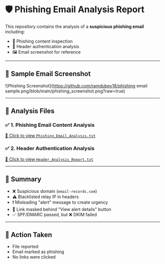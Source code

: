 # 🛡️ Phishing Email Analysis Report

This repository contains the analysis of a **suspicious phishing email** including:

- 📄 Phishing content inspection
- 🧠 Header authentication analysis
- 🖼️ Email screenshot for reference

---

## 📌 Sample Email Screenshot

![Phishing Screenshot](https://github.com/ramdubey18/phishing email sample.png/blob/main/phishing_screenshot.png?raw=true)

---

## 📄 Analysis Files

### ✅ 1. Phishing Email Content Analysis

[📂 Click to view `Phishing_Email_Analysis.txt`](./Phishing_Email_Analysis.txt.txt)

### ✅ 2. Header Authentication Analysis

[📂 Click to view `Header_Analysis_Report.txt`](./Header_Analysis_Report.txt)

---

## 🧠 Summary

- ❌ Suspicious domain (`email-records.com`)
- ⚠️ Blacklisted relay IP in headers
- ❗ Misleading "alert" message to create urgency
- 🔗 Link masked behind "View alert details" button
- ✅ SPF/DMARC passed, but ❌ DKIM failed

---

## 🔐 Action Taken

- File reported
- Email marked as phishing
- No links were clicked
